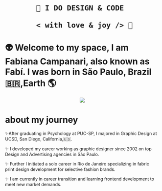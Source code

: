  <h1 align="center">  
    
    
    🎨 I DO DESIGN & CODE 

       < with love & joy /> 🤎  
</h1>


# 👽 Welcome to my space, I am Fabiana Campanari, also known as Fabí. I was born in São Paulo, Brazil 🇧🇷,Earth 🌎

<p align="center">
  <img src="https://user-images.githubusercontent.com/113218619/207962226-673d57ec-c076-47c4-8f8a-c1e57e834f6f.gif" />
</p>



                           
                        



# about my journey
✨After graduating in Psychology at PUC-SP, I majored in Graphic Design at UCSD, San Diego, California,🇺🇸.

✨ I developed my career working as graphic designer since 2002 on top Design and Advertising agencies in São Paulo.

✨ Further I initiated a solo career in Rio de Janeiro specializing in fabric print design development for selective fashion brands.

✨ I am currently in career transition and learning frontend development to meet new market demands. 

